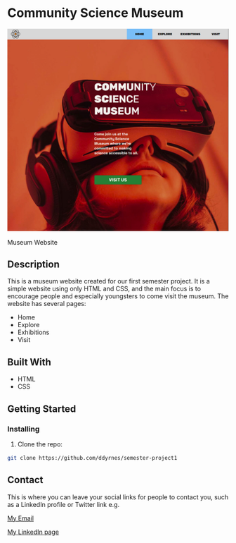 # Community Science Museum

![Screenshot](community-science-museum_screenshot.jpg)

Museum Website

## Description

This is a museum website created for our first semester project. 
It is a simple website using only HTML and CSS, and the main focus is to encourage people and especially youngsters to come visit the museum.
The website has several pages: 
- Home
- Explore
- Exhibitions
- Visit 

## Built With

- HTML
- CSS

## Getting Started

### Installing

1. Clone the repo:

```bash
git clone https://github.com/ddyrnes/semester-project1
```

## Contact

This is where you can leave your social links for people to contact you, such as a LinkedIn profile or Twitter link e.g.

[My Email](dev.dyrnes@gmail.com)

[My LinkedIn page]([www.linkedin.com](https://www.linkedin.com/in/daniel-dyrnes-3a478a253/))

